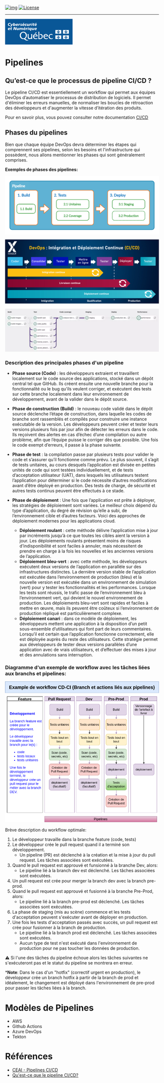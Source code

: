 <!-- ENTETE -->
[![img](https://img.shields.io/badge/Lifecycle-Experimental-339999)](https://www.quebec.ca/gouv/politiques-orientations/vitrine-numeriqc/accompagnement-des-organismes-publics/demarche-conception-services-numeriques)
[![License](https://img.shields.io/badge/Licence-LiLiQ--R-blue)](LICENSE_FR)

---

<div>
    <img src="https://github.com/CQEN-QDCE/.github/blob/main/images/mcn.png">
</div>
<!-- FIN ENTETE -->

# Pipelines

## Qu’est-ce que le processus de pipeline CI/CD ?

Le pipeline CI/CD est essentiellement un workflow qui permet aux équipes DevOps d’automatiser le processus de distribution de logiciels. Il permet d'éliminer les erreurs manuelles, de normaliser les boucles de rétroaction des développeurs et d'augmenter la vitesse d’itération des produits.

Pour en savoir plus, vous pouvez consulter notre documentation [CI/CD](../../Guides/CICD/README.md)

## Phases du pipelines

Bien que chaque équipe DevOps devra déterminer les étapes qui comprennent ses pipelines, selon les besoins et l'infrastructure qui possèdent, nous allons mentionner les phases qui sont généralement comprises.

**Exemples de phases des pipelines:**

![cicd-basic-pipeline](images/pipeline.png)

![ci-cd-pipeline-detail-fr](images/pipeline-detailed-phases-fr.jpg)

![ci-cd-pipeline-detail](images/pipeline-detailed-phases.png)

### Description des principales phases d'un pipeline

- **Phase source (Code)** : les développeurs extraient et travaillent localement sur le code source des applications, stocké dans un dépôt central tel que GitHub. Ils créent ensuite une nouvelle branche pour la fonctionnalité ou le bug qu’ils veulent corriger, et exécutent des tests sur cette branche localement dans leur environnement de développement, avant de la valider dans le dépôt source.

- **Phase de construction (Build)** : le nouveau code validé dans le dépôt source déclenche l’étape de construction, dans laquelle les codes de branche sont rassemblés et compilés pour construire une instance exécutable de la version. Les développeurs peuvent créer et tester leurs versions plusieurs fois par jour afin de détecter les erreurs dans le code. Ils reçoivent des alertes en cas d’échec d’une compilation ou autre problème, afin que l’équipe puisse le corriger dès que possible. Une fois le code exempt d’erreurs, il passe à la phase suivante.

- **Phase de test** : la compilation passe par plusieurs tests pour valider le code et s’assurer qu’il fonctionne comme prévu. Le plus souvent, il s’agit de tests unitaires, au cours desquels l’application est divisée en petites unités de code qui sont testées individuellement, et de tests d’acceptation utilisateur (UAT), dans lesquels les utilisateurs testent l’application pour déterminer si le code nécessite d’autres modifications avant d’être déployé en production. Des tests de charge, de sécurité et autres tests continus peuvent être effectués à ce stade.

- **Phase de déploiement** : Une fois que l’application est prête à déployer, les stratégies de déploiement sont variées. Le meilleur choix dépend du type d’application, du degré de révision qu’elle a subi, de l’environnement cible et d’autres facteurs. Voici des approches de déploiement modernes pour les applications cloud. 

    - **Déploiement roulant** : cette méthode délivre l’application mise à jour par incréments jusqu’à ce que toutes les cibles aient la version à jour. Les déploiements roulants présentent moins de risques d’indisponibilité et sont faciles à annuler, mais nécessitent de prendre en charge à la fois les nouvelles et les anciennes versions de l’application.
    - **Déploiement bleu-vert** : avec cette méthode, les développeurs exécutent deux versions de l’application en parallèle sur des infrastructures distinctes. La dernière version stable de l’application est exécutée dans l’environnement de production (bleu) et la nouvelle version est exécutée dans un environnement de simulation (vert) pour y tester les fonctionnalités et les performances. Lorsque les tests sont réussis, le trafic passe de l’environnement bleu à l’environnement vert, qui devient le nouvel environnement de production. Les déploiements bleu-vert sont rapides et faciles à mettre en œuvre, mais ils peuvent être coûteux si l’environnement de production répliqué est particulièrement complexe.
    - **Déploiement canari** : dans ce modèle de déploiement, les développeurs mettent une application à la disposition d’un petit sous-ensemble d’utilisateurs qui font part de leurs commentaires. Lorsqu’il est certain que l’application fonctionne correctement, elle est déployée auprès du reste des utilisateurs. Cette stratégie permet aux développeurs de tester deux versions parallèles d’une application avec de vrais utilisateurs, et d’effectuer des mises à jour et des annulations sans interruption.

### Diagramme d'un exemple de workflow avec les tâches liées aux branchs et pipelines:

![example-workflow-cd-ci](images/workflow-cd-ci-pipelines.png)

Brève description du workflow optimale:

1. Le développeur travaille dans la branche feature (code, tests)
2. Le développeur crée le pull request quand il a terminé son développement.
   - Un pipeline (PR) est déclenché à la création et la mise à jour du pull request. Les tâches associées sont exécutées.
3. Quand le pull request est approuvé et funsionné à la branche Dev, alors:
   - Le pipeline lié à la branch dev est déclenché. Les tâches associées sont exécutées.
4. Un pull request est crée pour merger la branch dev avec la branch pre-prod.
5. Quand le pull request est approuvé et fusionné à la branche Pre-Prod, alors:
   - Le pipeline lié à la branch pre-prod est déclenché. Les tâches associées sont exécutées.
6. La phase de staging (mis au scène) commence et les tests d'acceptation peuvent s'exécuter avant de déployer en production.
7. Une fois les tests d'acceptation passés avec succès, un pull request est crée pour fusionner à la branch de production.
   - Le pipeline lié à la branch prod est déclenché. Les tâches associées sont exécutées.
   - Aucun type de test n'est exécuté dans l'environnement de production pour ne pas toucher les données de production.

:warning: Si l'une des tâches du pipeline échoue alors les tâches suivantes ne s'exécuteront pas et le statut du pipeline se montrera en erreur.

***Note**: Dans le cas d'un "hotfix" (correctif urgent en production), le développeur crée un branch hotfix à partir de la branch de prod et idéalement, le changement est déployé dans l'environnement de pre-prod pour passer les tâches liées à la branch.


# Modèles de Pipelines

- AWS
- Github Actions
- Azure DevOps
- Tekton

# Références
- [CEAI - Pipelines CI/CD](../../Guides/CICD/README.md)
- [Qu'est-ce que le pipeline CI/CD?]()

